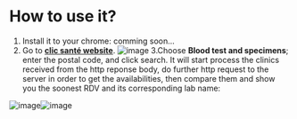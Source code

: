 # How to use it?
1. Install it to your chrome: comming soon...
2. Go to **[clic santé website](https://portal3.clicsante.ca/)**.
![image](https://user-images.githubusercontent.com/123587884/218579427-6bffe05b-81ba-46ae-b501-21254234714c.png)
3.Choose **Blood test and specimens**; enter the postal code, and click search. It will start process the clinics received from the http reponse body, do further http request to the server in order to get the availabilities, then compare them and show you the soonest RDV and its corresponding lab name:

![image](https://user-images.githubusercontent.com/123587884/218579473-c797304d-72e3-4d18-b043-c2f92490181a.png)![image](https://user-images.githubusercontent.com/123587884/218579504-66010416-89b0-4e83-a8d5-8283e254cc75.png)
